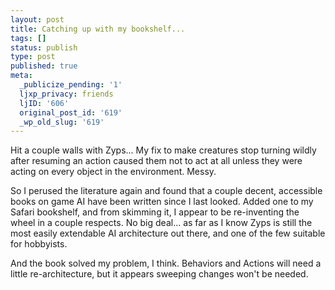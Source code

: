 ```yaml
---
layout: post
title: Catching up with my bookshelf...
tags: []
status: publish
type: post
published: true
meta:
  _publicize_pending: '1'
  ljxp_privacy: friends
  ljID: '606'
  original_post_id: '619'
  _wp_old_slug: '619'
---
```

Hit a couple walls with Zyps...  My fix to make creatures stop turning wildly after resuming an action caused them not to act at all unless they were acting on every object in the environment.  Messy.

So I perused the literature again and found that a couple decent, accessible books on game AI have been written since I last looked.  Added one to my Safari bookshelf, and from skimming it, I appear to be re-inventing the wheel in a couple respects.  No big deal... as far as I know Zyps is still the most easily extendable AI architecture out there, and one of the few suitable for hobbyists.

And the book solved my problem, I think.  Behaviors and Actions will need a little re-architecture, but it appears sweeping changes won't be needed.
